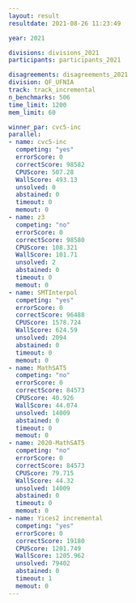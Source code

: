 ```yaml
---
layout: result
resultdate: 2021-08-26 11:23:49

year: 2021

divisions: divisions_2021
participants: participants_2021

disagreements: disagreements_2021
division: QF_UFNIA
track: track_incremental
n_benchmarks: 506
time_limit: 1200
mem_limit: 60

winner_par: cvc5-inc
parallel:
- name: cvc5-inc
  competing: "yes"
  errorScore: 0
  correctScore: 98582
  CPUScore: 507.28
  WallScore: 493.13
  unsolved: 0
  abstained: 0
  timeout: 0
  memout: 0
- name: z3
  competing: "no"
  errorScore: 0
  correctScore: 98580
  CPUScore: 108.321
  WallScore: 101.71
  unsolved: 2
  abstained: 0
  timeout: 0
  memout: 0
- name: SMTInterpol
  competing: "yes"
  errorScore: 0
  correctScore: 96488
  CPUScore: 1578.724
  WallScore: 624.59
  unsolved: 2094
  abstained: 0
  timeout: 0
  memout: 0
- name: MathSAT5
  competing: "no"
  errorScore: 0
  correctScore: 84573
  CPUScore: 40.926
  WallScore: 44.074
  unsolved: 14009
  abstained: 0
  timeout: 0
  memout: 0
- name: 2020-MathSAT5
  competing: "no"
  errorScore: 0
  correctScore: 84573
  CPUScore: 79.715
  WallScore: 44.32
  unsolved: 14009
  abstained: 0
  timeout: 0
  memout: 0
- name: Yices2 incremental
  competing: "yes"
  errorScore: 0
  correctScore: 19180
  CPUScore: 1201.749
  WallScore: 1205.962
  unsolved: 79402
  abstained: 0
  timeout: 1
  memout: 0
---
```

